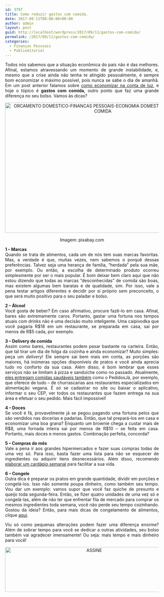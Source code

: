 ```yaml
---
id: 3797
title: Como reduzir gastos com comida.
date: 2017-09-11T00:00:00+00:00
author: admin
layout: post
guid: http://localhost/wordpress/2017/09/11/gastos-com-comida/
permalink: /2017/09/11/gastos-com-comida/
categories:
  - Finanças Pessoais
  - Publieditorial
---
```

<p style="text-align: justify;">
  Todos nós sabemos que a situação econômica do país não é das melhores. Afinal, estamos atravessando um momento de grande instabilidade, e, mesmo que a crise ainda não tenha te atingido pessoalmente, é sempre bom economizar o máximo possível, pois nunca se sabe o dia de amanhã. Em um post anterior falamos sobre <a href="http://www.trololodemulher.com.br/2012/07/13/reduzir-conta-energia-eletrica/" target="_blank">como economizar na conta de luz</a>, e hoje o tópico é <b>gastos com comida</b>, outro ponto que faz uma grande diferença no seu bolso. Vamos às dicas?
</p>

<p align="center">
  <img class="alignnone size-full wp-image-14113" src="http://www.trololodemulher.com.br/blog/wp-content/uploads/2017/09/ORCAMENTO-DOMESTICO-FINANCAS-PESSOAIS-ECONOMIA-DOMESTICA-GASTOS-COM-COMIDA.jpg" alt="ORCAMENTO DOMESTICO-FINANCAS PESSOAIS-ECONOMIA DOMESTICA-GASTOS COM COMIDA" width="640" height="426" />
</p>

<p align="center">
  Imagem: pixabay.com
</p>

<p align="justify">
  <b>1 &#8211; Marcas</b><br /> Quando se trata de alimentos, cada um de nós tem suas marcas favoritas. Mas, a verdade é que, muitas vezes, nem sabemos o porquê dessas preferências. Talvez seja uma herança de família, “herdada” pela sua mãe, por exemplo. Ou então, a escolha de determinado produto ocorreu simplesmente por ser o mais popular. É bom deixar bem claro aqui que não estou dizendo que todas as marcas “desconhecidas” de comida são boas, mas existem algumas bem baratas e de qualidade, sim. Por isso, vale a pena testar artigos diferentes e decidir por si próprio sem preconceito, o que será muito positivo para o seu paladar e bolso.
</p>

<p align="justify">
  <b>2 &#8211; Álcool</b><br /> Você gosta de beber? Em caso afirmativo, procure fazê-lo em casa. Afinal, bares são extremamente caros. Portanto, gastar uma fortuna nos tempos atuais com drinks não é uma decisão muito inteligente. Uma caipivodka que você pagaria R$18 em um restaurante, se preparada em casa, sai por menos de R$5 cada, por exemplo.
</p>

<p align="justify">
  <b>3 &#8211; Delivery de comida</b><br /> Assim como bares, restaurantes podem pesar bastante na carteira. Então, que tal tirar um dia de folga da cozinha e ainda economizar? Muito simples: peça um <i>delivery</i>! Ele sempre sai bem mais em conta, as porções são maiores, há inúmeras opções disponíveis de pratos e você ainda aprecia tudo no conforto da sua casa. Além disso, é bom lembrar que esses serviços não se limitam à pizza e sanduíche como no passado. Atualmente, <a href="https://www.pedidosja.com.br/comidas/comida-saudavel" target="_blank">eles entregam comidas saudáveis também</a> como o PedidosJá, por exemplo, que oferece de tudo &#8211; de churrascarias aos restaurantes especializados em alimentação vegana. É só se cadastrar no site ou baixar o aplicativo, informar o seu CEP, ver todos os restaurantes que fazem entrega na sua área e efetuar o seu pedido. Mais fácil impossível!
</p>

<p align="justify">
  <b>4 &#8211; Doces</b><br /> Se você é fã, provavelmente já se pegou pagando uma fortuna pelos que são vendidos nas docerias e padarias. Então, que tal prepará-los em casa e economizar uma boa grana? Enquanto um brownie chega a custar mais de R$8, uma fornada inteira sai por menos de R$10 – se feita em casa. Portanto, mais doces e menos gastos. Combinação perfeita, concorda?
</p>

<p align="justify">
  <b>5 &#8211; Compras do mês</b><br /> Vale a pena ir aos grandes hipermercados e fazer suas compras todas de uma vez só. Para isso, basta fazer uma lista para não se esquecer de ingredientes ou adquirir itens desnecessários. Além disso, recomendo <a href="http://bolsablindada.com.br/sugestoes-de-cardapio-para-a-semana-toda/" target="_blank">elaborar um cardápio semanal</a> para facilitar a sua vida.
</p>

<p align="justify">
  <b>6 &#8211; Congele</b><br /> Outra dica é preparar os pratos em grande quantidade, dividir em porções e congelá-los. Isso não somente poupa dinheiro, como também seu tempo. Vou dar um exemplo: vamos supor que você faz quiche de presunto e queijo toda segunda-feira. Então, se fizer quatro unidades de uma vez só e congelá-las, além de não ter que enfrentar fila de mercado para comprar os mesmos ingredientes toda semana, você não perde seu tempo cozinhando. Gostou da ideia? Então, para mais dicas de congelamento de alimentos, clique <a href="http://www.fazfacil.com.br/manutencao/congelamento-alimentos-prato/" target="_blank">aqui</a>.
</p>

<p align="justify">
  Viu só como pequenas alterações podem fazer uma diferença enorme? Além de sobrar tempo para você se dedicar a outras atividades, seu bolso também vai agradecer imensamente! Ou seja: mais tempo e mais dinheiro para você!
</p>

<p align="center">
  <a href="http://feedburner.google.com/fb/a/mailverify?uri=blogbichafemea&loc=pt_BR" target="_blank"><img class="alignnone size-full wp-image-14011" src="http://www.trololodemulher.com.br/blog/wp-content/uploads/2017/08/ASSINE.jpg" alt="ASSINE" width="568" height="147" /></a>
</p>

<p align="justify">